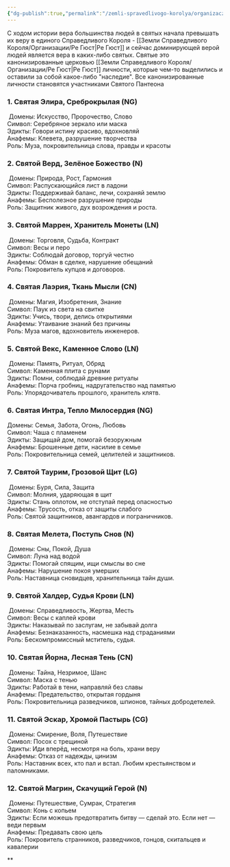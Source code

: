 ```yaml
---
{"dg-publish":true,"permalink":"/zemli-spravedlivogo-korolya/organizaczii/svyatoj-panteon/svyatoj-panteon/"}
---
```


С ходом истории вера большинства людей в святых начала превышать их веру в единого Справедливого Короля - [[Земли Справедливого Короля/Организации/Ре Гюст\|Ре Гюст]] и сейчас доминирующей верой людей является вера в каких-либо святых. Святые это канонизированные церковью [[Земли Справедливого Короля/Организации/Ре Гюст\|Ре Гюст]] личности, которые чем-то выделились и оставили за собой какое-либо "наследие". Все канонизированные личности становятся участниками Святого Пантеона


### 1. Святая Элира, Среброкрылая (NG)

 Домены: Искусство, Пророчество, Слово  
Символ: Серебряное зеркало или маска  
Эдикты: Говори истину красиво, вдохновляй  
Анафемы: Клевета, разрушение творчества  
Роль: Муза, покровительница слова, правды и красоты

### 2. Святой Верд, Зелёное Божество (N)

 Домены: Природа, Рост, Гармония  
Символ: Распускающийся лист в ладони  
Эдикты: Поддерживай баланс, лечи, сохраняй землю  
Анафемы: Бесполезное разрушение природы  
Роль: Защитник живого, дух возрождения и роста.

### 3. Святой Маррен, Хранитель Монеты (LN)

 Домены: Торговля, Судьба, Контракт  
Символ: Весы и перо  
Эдикты: Соблюдай договор, торгуй честно  
Анафемы: Обман в сделке, нарушение обещаний  
Роль: Покровитель купцов и договоров.

### 4. Святая Лаэрия, Ткань Мысли (CN)

 Домены: Магия, Изобретения, Знание  
Символ: Паук из света на свитке  
Эдикты: Учись, твори, делись открытиями  
Анафемы: Утаивание знаний без причины  
Роль: Муза магов, вдохновитель инженеров.

### 5. Святой Векс, Каменное Слово (LN)

 Домены: Память, Ритуал, Обряд  
Символ: Каменная плита с рунами  
Эдикты: Помни, соблюдай древние ритуалы  
Анафемы: Порча гробниц, надругательство над памятью  
Роль: Упорядочиватель прошлого, хранитель клятв.

### 6. Святая Интра, Тепло Милосердия (NG)

Домены: Семья, Забота, Огонь, Любовь  
Символ: Чаша с пламенем  
Эдикты: Защищай дом, помогай безоружным  
Анафемы: Брошенные дети, насилие в семье  
Роль: Покровительница семей, целителей и защитников.

### 7. Святой Таурим, Грозовой Щит (LG)

 Домены: Буря, Сила, Защита  
Символ: Молния, ударяющая в щит  
Эдикты: Стань оплотом, не отступай перед опасностью  
Анафемы: Трусость, отказ от защиты слабого  
Роль: Святой защитников, авангардов и пограничников.

### 8. Святая Мелета, Поступь Снов (N)

 Домены: Сны, Покой, Душа  
Символ: Луна над водой  
Эдикты: Помогай спящим, ищи смыслы во сне  
Анафемы: Нарушение покоя умерших  
Роль: Наставница сновидцев, хранительница тайн души.

### 9. Святой Халдер, Судья Крови (LN)

 Домены: Справедливость, Жертва, Месть  
Символ: Весы с каплей крови  
Эдикты: Наказывай по заслугам, не забывай долга  
Анафемы: Безнаказанность, насмешка над страданиями  
Роль: Бескомпромиссный мститель, судья.

### 10. Святая Йорна, Лесная Тень (CN)

 Домены: Тайна, Незримое, Шанс  
Символ: Маска с тенью  
Эдикты: Работай в тени, направляй без славы  
Анафемы: Предательство, открытая гордыня  
Роль: Покровительница разведчиков, шпионов, тайных добродетелей.

### 11. Святой Эскар, Хромой Пастырь (CG)

 Домены: Смирение, Воля, Путешествие  
Символ: Посох с трещиной  
Эдикты: Иди вперёд, несмотря на боль, храни веру  
Анафемы: Отказ от надежды, цинизм  
Роль: Наставник всех, кто пал и встал. Любим крестьянством и паломниками.

  

### 12. Святой Магрин, Скачущий Герой (N)

 Домены: Путешествие, Сумрак, Стратегия  
Символ: Конь с копьем  
Эдикты: Если можешь предотвратить битву — сделай это. Если нет — веди первым  
Анафемы: Предавать свою цель  
Роль: Покровитель странников, разведчиков, гонцов, скитальцев и кавалерии

**